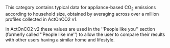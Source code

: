 This category contains typical data for appliance-based CO<sub>2</sub>
emissions according to household size, obtained by averaging across over
a million profiles collected in ActOnCO2 v1.

In ActOnCO2 v2 these values are used in the ''People like you'' section
(formerly called ''People like me'') to allow the user to compare their
results with other users having a similar home and lifestyle.
